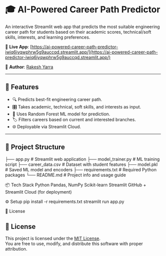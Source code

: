 # 🎓 AI-Powered Career Path Predictor

An interactive Streamlit web app that predicts the most suitable engineering career path for students based on their academic scores, technical/soft skills, interests, and learning preferences.

🔗 **Live App**: [https://ai-powered-career-path-predictor-iwiq6iyqwphrw5g9auccqd.streamlit.app/](https://ai-powered-career-path-predictor-iwiq6iyqwphrw5g9auccqd.streamlit.app/)

👤 **Author**: [Rakesh Yarra](http://www.linkedin.com/in/rakeshyarra)

---

## 🚀 Features

- 🔍 Predicts best-fit engineering career path.
- 🎛️ Takes academic, technical, soft skills, and interests as input.
- 🧠 Uses Random Forest ML model for prediction.
- 🏷️ Filters careers based on current and interested branches.
- 🌐 Deployable via Streamlit Cloud.

---

## 📁 Project Structure

├── app.py                        # Streamlit web application
├── model_trainer.py              # ML training script
├── career_data.csv               # Dataset with student features
├── model.pkl                     # Saved ML model and encoders
├── requirements.txt              # Required Python packages
└── README.md                     # Project info and usage guide

📦 Tech Stack
Python
Pandas, NumPy
Scikit-learn
Streamlit
GitHub + Streamlit Cloud (for deployment)

⚙️ Setup
pip install -r requirements.txt
streamlit run app.py

📜 License

## 📄 License

This project is licensed under the [MIT License](LICENSE).  
You are free to use, modify, and distribute this software with proper attribution.
